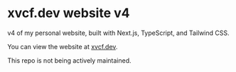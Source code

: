# xvcf.dev website v4

v4 of my personal website, built with Next.js, TypeScript, and Tailwind CSS.

You can view the website at [xvcf.dev](https://xvcf.dev).

This repo is not being actively maintained.
